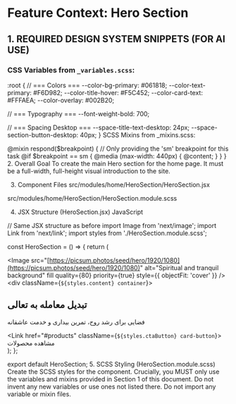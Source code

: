 

# Feature Context: Hero Section

## 1. REQUIRED DESIGN SYSTEM SNIPPETS (FOR AI USE)

### CSS Variables from `_variables.scss`:

:root {
  // === Colors ===
  --color-bg-primary: #061818;
  --color-text-primary: #F6D982;
  --color-title-hover: #F5C452;
  --color-card-text: #FFFAEA;
  --color-overlay: #002B20;

  // === Typography ===
  --font-weight-bold: 700;

  // === Spacing Desktop ===
  --space-title-text-desktop: 24px;
  --space-section-button-desktop: 40px;
}
SCSS Mixins from _mixins.scss:

@mixin respond($breakpoint) {
  // Only providing the 'sm' breakpoint for this task
  @if $breakpoint == sm { @media (max-width: 440px) { @content; } }
}
2. Overall Goal
To create the main Hero section for the home page. It must be a full-width, full-height visual introduction to the site.

3. Component Files
src/modules/home/HeroSection/HeroSection.jsx

src/modules/home/HeroSection/HeroSection.module.scss

4. JSX Structure (HeroSection.jsx)
JavaScript

// Same JSX structure as before
import Image from 'next/image';
import Link from 'next/link';
import styles from './HeroSection.module.scss';

const HeroSection = () => {
  return (
    <section className={styles.heroSection}>
      <div className={styles.backgroundImage}>
        <Image
          src="[https://picsum.photos/seed/hero/1920/1080](https://picsum.photos/seed/hero/1920/1080)"
          alt="Spiritual and tranquil background"
          fill
          quality={80}
          priority={true}
          style={{ objectFit: 'cover' }}
        />
        <div className={styles.overlay}></div>
      </div>
      <div className={`${styles.content} container`}>
        <h1 className={styles.title}>تبدیل معامله به تعالی</h1>
        <p className={styles.subtitle}>
          فضایی برای رشد روح، تمرین بیداری و خدمت عاشقانه
        </p>
        <Link href="#products" className={`${styles.ctaButton} card-button`}>
          مشاهده محصولات
        </Link>
      </div>
    </section>
  );
};

export default HeroSection;
5. SCSS Styling (HeroSection.module.scss)
Create the SCSS styles for the component. Crucially, you MUST only use the variables and mixins provided in Section 1 of this document. Do not invent any new variables or use ones not listed there. Do not import any variable or mixin files.